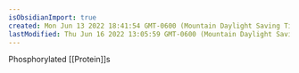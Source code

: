 ```yaml
---
isObsidianImport: true
created: Mon Jun 13 2022 18:41:54 GMT-0600 (Mountain Daylight Saving Time)
lastModified: Thu Jun 16 2022 13:05:59 GMT-0600 (Mountain Daylight Saving Time)
---
```

Phosphorylated [[Protein]]s